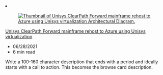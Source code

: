 <!-- This file is automatically generated by build/architectures/build_index.py. Any updates will be lost. -->

<!-- markdownlint-disable MD033 -->

<li class="grid-item item-column" data-categories="compute">
<article class="card">
    <div class="card-header has-margin-bottom-none" aria-hidden="true">
        <figure class="image diagram has-height-175 has-overflow-hidden level">
            <a href="/azure/architecture/example-scenario/mainframe/unisys-clearpath-forward-mainframe-rehost"><img src="/azure/architecture/browse/thumbs/unisys-clearpath-forward-mainframe-rehost.png" class="diagram" alt="Thumbnail of Unisys ClearPath Forward mainframe rehost to Azure using Unisys virtualization Architectural Diagram." data-linktype="relative-path"></a>
        </figure>
    </div>
    <div class="card-content">
        <a class="card-content-title has-margin-top-none" href="/azure/architecture/example-scenario/mainframe/unisys-clearpath-forward-mainframe-rehost">
            <p>Unisys ClearPath Forward mainframe rehost to Azure using Unisys virtualization</p>
        </a>
        <ul class="card-content-metadata">
            <li>06/28/2021</li>
            <li>6 min read</li>
        </ul>
        <p class="card-content-description">Write a 100-160 character description that ends with a period and ideally starts with a call to action. This becomes the browse card description.</p>
        <div class="bottom-to-top-fade is-hidden-mobile"></div>
    </div>
</article>
</li>
